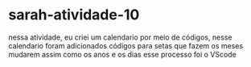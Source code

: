 # sarah-atividade-10
nessa atividade, eu criei um calendario por meio de códigos, nesse calendario foram adicionados códigos para setas que fazem os meses mudarem assim como os anos e os dias esse processo foi o VScode
